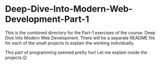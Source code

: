 <h1>Deep-Dive-Into-Modern-Web-Development-Part-1</h1>
This is the combined directory for the Part-1 exercises of the course: Deep Dive Into Modern Web Development. There will be a separate README file for each of the small projects to explain the working individually.

This part of programming seemed pretty fun! Let me explain inside the projects.😉